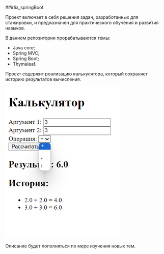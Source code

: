 ##irlix_springBoot

Проект включает в себя решения задач, разработанных для стажировки, 
и предназначен для практического обучения и развития навыков.

В данном репозитории прорабатываются темы:

+ Java core;
+ Spring MVC;
+ Spring Boot;
+ Thymeleaf.


Проект содержит реализацию калькулятора, который сохраняет историю результатов вычисления.

![](src/main/resources/static/images/calculator.png)


Описание будет пополняться по мере изучения новых тем.